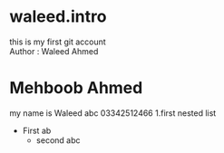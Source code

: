 # waleed.intro
this is my first git account
<br>
Author : Waleed Ahmed
# Mehboob Ahmed
my name is Waleed
abc
03342512466
1.first nested list
  - First ab
    - second abc

